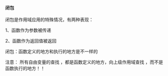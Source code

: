 #### 闭包
闭包是作用域应用的特殊情况，有两种表现：

1、函数作为参数被传递

2、函数作为返回值被返回 

闭包：函数定义的地方和执行的地方是不一样的

注意： 所有自由变量的查找 ，都是函数定义的地方，向上级作用域查找 ，而不是函数执行的地方！！ 